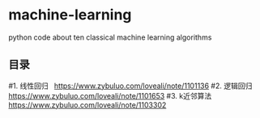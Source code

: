 # machine-learning
python code about ten classical machine learning algorithms

## 目录
#1. 线性回归   
https://www.zybuluo.com/loveali/note/1101136
#2. 逻辑回归  
https://www.zybuluo.com/loveali/note/1101653
#3. k近邻算法
https://www.zybuluo.com/loveali/note/1103302

